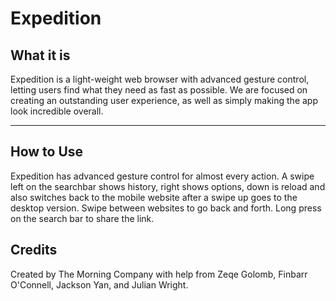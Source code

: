 
# Expedition

## What it is

Expedition is a light-weight web browser with advanced gesture control, letting users find what they need as fast as possible. We are focused on creating an outstanding user experience, as well as simply making the app look incredible overall.

---
## How to Use

Expedition has advanced gesture control for almost every action. A swipe left on the searchbar shows history, right shows options, down is reload and also switches back to the mobile website after a swipe up goes to the desktop version. Swipe between websites to go back and forth. Long press on the search bar to share the link.

## Credits

Created by The Morning Company with help from Zeqe Golomb, Finbarr O'Connell, Jackson Yan, and Julian Wright.
